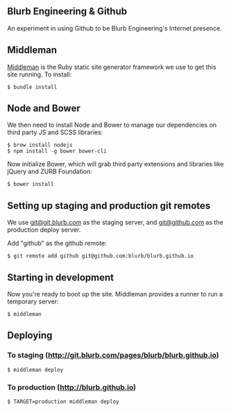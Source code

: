 Blurb Engineering & Github
--------------------------

An experiment in using Github to be Blurb Engineering's Internet
presence.

## Middleman

[Middleman](http://middlemanapp.com/) is the Ruby static site generator framework we use to get this
site running. To install:

    $ bundle install

## Node and Bower

We then need to install Node and Bower to manage our dependencies on
third party JS and SCSS libraries:

    $ brew install nodejs
    $ npm install -g bower bower-cli

Now initialize Bower, which will grab third party extensions and
libraries like jQuery and ZURB Foundation:

    $ bower install

## Setting up staging and production git remotes

We use git@git.blurb.com as the staging server, and git@github.com as
the production deploy server.

Add "github" as the github remote:

    $ git remote add github git@github.com:blurb/blurb.github.io

## Starting in development

Now you're ready to boot up the site. Middleman provides a runner to run
a temporary server:

    $ middleman

## Deploying

### To staging (http://git.blurb.com/pages/blurb/blurb.github.io)

    $ middleman deploy

### To production (http://blurb.github.io)

    $ TARGET=production middleman deploy

